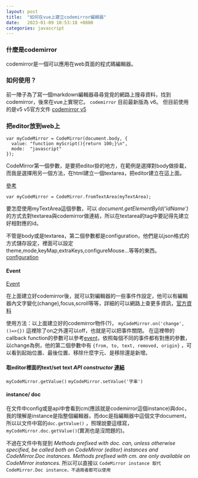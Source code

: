 ```yaml
---
layout: post
title:  "如何在vue上建立codemirror編輯器"
date:   2023-01-09 10:53:18 +0800
categories: javascript
---
```


### 什麼是codemirror
codemirror是一個可以應用在web頁面的程式碼編輯器。

### 如何使用？
前一陣子為了寫一個markdown編輯器尋尋覓覓的網路上搜尋資料，找到codemirror，後來在vue上實現它。
`codemirror` 目前最新版為 v6。
但目前使用的是v5
v5官方文件 [codemirror v5](https://codemirror.net/5/)


### 把editor放到web上
```
var myCodeMirror = CodeMirror(document.body, {
  value: "function myScript(){return 100;}\n",
  mode:  "javascript"
});
```
CodeMirror第一個參數，是要把editor掛的地方，在範例是選擇對body做掛載，而我是選擇用另一個方法，在html建立一個textarea，把editor建立在這上面。

[參考](https://codemirror.net/5/doc/manual.html#fromTextArea)
```
var myCodeMirror = CodeMirror.fromTextArea(myTextArea);
```
要怎麼使用myTextArea這個參數，可以 *document.getElementById('idName')* 的方式去對textarea與codemirror做連結，所以在textarea的tag中要記得先建立好相對應的id。

不管是body或是textarea，第二個參數都是configuration，他們是以json格式的方式儲存設定，裡面可以設定theme,mode,keyMap,extraKeys,configureMouse...等等的東西。[configuration](https://codemirror.net/5/doc/manual.html#config)

#### Event
[Event](https://codemirror.net/5/doc/manual.html#events)

在上面建立好codemirror後，就可以對編輯器的一些事件作設定，他可以有編輯器內文字變化(change),focus,scroll等等，詳細的可以網路上查更多資訊，[官方資料](https://codemirror.net/5/doc/manual.html#events)

使用方法：以上面建立好的codemirror物件(?)， ` myCodeMirror.on('change',()=>{}) `
這裡除了on之外還可以off，也就是可以把事件關閉。
在這裡帶的callback function的參數可以參考[event](https://codemirror.net/5/doc/manual.html#events)，依照每個不同的事件都有對應的參數，以change為例，他的第二個參數中有 `{from, to, text, removed, origin}` ，可以看到起始位置、最後位置、移除什麼字元、是移除還是新增。

#### 取editor裡面的text/set text *API constructor* [連結](https://codemirror.net/5/doc/manual.html#api_constructor)

`myCodeMirror.getValue()`
`myCodeMirror.setValue('字串')`

#### instance/ doc
在文件中config或是api中會看到cm(應該就是codemirror這個instance)與doc，我的理解是instance是指整個編輯器，而doc是指編輯器中這個文字document，所以以文件中寫的`doc.getValue()` ，照理說要這樣寫，`myCodeMirror.doc.getValue()`(實測也是沒問題的)。

不過在文件中有提到 *Methods prefixed with doc. can, unless otherwise specified, be called both on CodeMirror (editor) instances and CodeMirror.Doc instances. Methods prefixed with cm. are only available on CodeMirror instances.*
所以可以直接以 `CodeMirror instance 取代 CodeMirror.Doc instance，不過兩者都可以使用` 